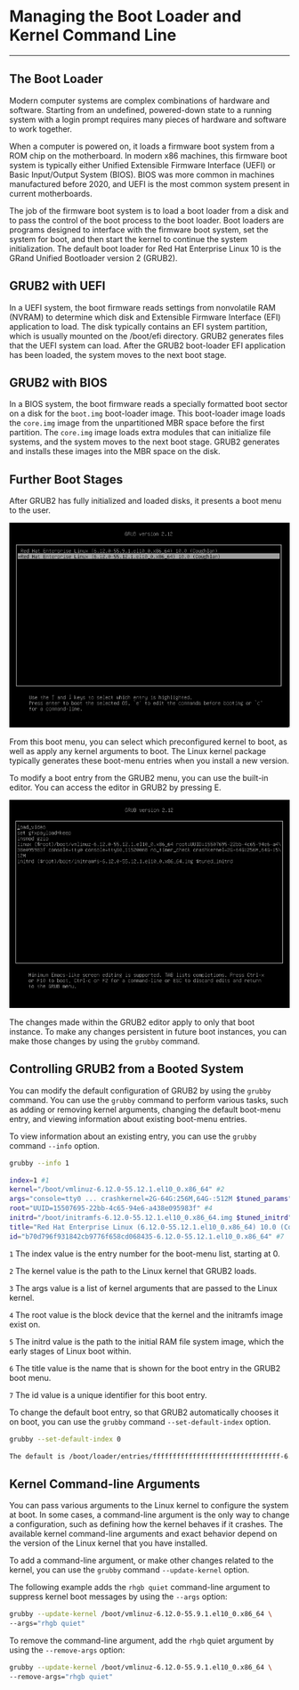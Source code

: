 # Managing the Boot Loader and Kernel Command Line
---

## The Boot Loader

Modern computer systems are complex combinations of hardware and software. Starting from an undefined, powered-down state to a running system with a login prompt requires many pieces of hardware and software to work together.

When a computer is powered on, it loads a firmware boot system from a ROM chip on the motherboard. In modern x86 machines, this firmware boot system is typically either Unified Extensible Firmware Interface (UEFI) or Basic Input/Output System (BIOS). BIOS was more common in machines manufactured before 2020, and UEFI is the most common system present in current motherboards.

The job of the firmware boot system is to load a boot loader from a disk and to pass the control of the boot process to the boot loader. Boot loaders are programs designed to interface with the firmware boot system, set the system for boot, and then start the kernel to continue the system initialization. The default boot loader for Red Hat Enterprise Linux 10 is the GRand Unified Bootloader version 2 (GRUB2).

## GRUB2 with UEFI

In a UEFI system, the boot firmware reads settings from nonvolatile RAM (NVRAM) to determine which disk and Extensible Firmware Interface (EFI) application to load. The disk typically contains an EFI system partition, which is usually mounted on the /boot/efi directory. GRUB2 generates files that the UEFI system can load. After the GRUB2 boot-loader EFI application has been loaded, the system moves to the next boot stage.

## GRUB2 with BIOS

In a BIOS system, the boot firmware reads a specially formatted boot sector on a disk for the `boot.img` boot-loader image. This boot-loader image loads the `core.img` image from the unpartitioned MBR space before the first partition. The `core.img` image loads extra modules that can initialize file systems, and the system moves to the next boot stage. GRUB2 generates and installs these images into the MBR space on the disk.

## Further Boot Stages

After GRUB2 has fully initialized and loaded disks, it presents a boot menu to the user.

![alt text](images/image9.png)

From this boot menu, you can select which preconfigured kernel to boot, as well as apply any kernel arguments to boot. The Linux kernel package typically generates these boot-menu entries when you install a new version.

To modify a boot entry from the GRUB2 menu, you can use the built-in editor. You can access the editor in GRUB2 by pressing E.

![alt text](images/image10.png)

The changes made within the GRUB2 editor apply to only that boot instance. To make any changes persistent in future boot instances, you can make those changes by using the `grubby` command.

## Controlling GRUB2 from a Booted System

You can modify the default configuration of GRUB2 by using the `grubby` command. You can use the `grubby` command to perform various tasks, such as adding or removing kernel arguments, changing the default boot-menu entry, and viewing information about existing boot-menu entries.

To view information about an existing entry, you can use the `grubby` command `--info` option.

```bash
grubby --info 1
```
```bash
index=1 #1
kernel="/boot/vmlinuz-6.12.0-55.12.1.el10_0.x86_64" #2
args="console=tty0 ... crashkernel=2G-64G:256M,64G-:512M $tuned_params" #3
root="UUID=15507695-22bb-4c65-94e6-a438e095983f" #4
initrd="/boot/initramfs-6.12.0-55.12.1.el10_0.x86_64.img $tuned_initrd" #5
title="Red Hat Enterprise Linux (6.12.0-55.12.1.el10_0.x86_64) 10.0 (Coughlan)" #6
id="b70d796f931842cb9776f658cd068435-6.12.0-55.12.1.el10_0.x86_64" #7
```

`1` The index value is the entry number for the boot-menu list, starting at 0.

`2` The kernel value is the path to the Linux kernel that GRUB2 loads.

`3` The args value is a list of kernel arguments that are passed to the Linux kernel.

`4` The root value is the block device that the kernel and the initramfs image exist on.

`5` The initrd value is the path to the initial RAM file system image, which the early stages of Linux boot within.

`6` The title value is the name that is shown for the boot entry in the GRUB2 boot menu.

`7` The id value is a unique identifier for this boot entry.


To change the default boot entry, so that GRUB2 automatically chooses it on boot, you can use the `grubby` command `--set-default-index` option.

```bash
grubby --set-default-index 0
```
```bash
The default is /boot/loader/entries/ffffffffffffffffffffffffffffffff-6.12.0-55.9.1.el10_0.x86_64.conf with index 0 and kernel /boot/vmlinuz-6.12.0-55.9.1.el10_0.x86_64
```

## Kernel Command-line Arguments

You can pass various arguments to the Linux kernel to configure the system at boot. In some cases, a command-line argument is the only way to change a configuration, such as defining how the kernel behaves if it crashes. The available kernel command-line arguments and exact behavior depend on the version of the Linux kernel that you have installed.

To add a command-line argument, or make other changes related to the kernel, you can use the `grubby` command `--update-kernel` option.

The following example adds the `rhgb quiet` command-line argument to suppress kernel boot messages by using the `--args` option:

```bash
grubby --update-kernel /boot/vmlinuz-6.12.0-55.9.1.el10_0.x86_64 \
--args="rhgb quiet"
```

To remove the command-line argument, add the `rhgb` quiet argument by using the `--remove-args` option:

```bash
grubby --update-kernel /boot/vmlinuz-6.12.0-55.9.1.el10_0.x86_64 \
--remove-args="rhgb quiet"
```